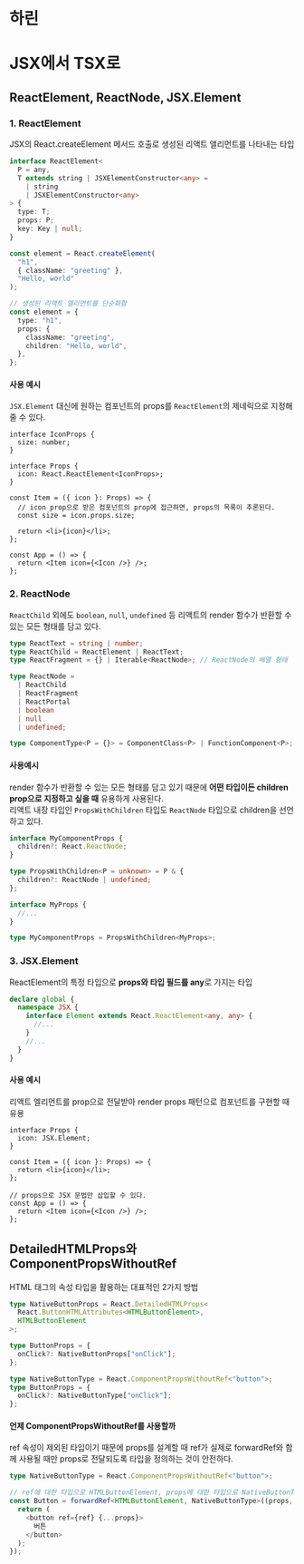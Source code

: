 # 하린

# JSX에서 TSX로

## ReactElement, ReactNode, JSX.Element

### 1. ReactElement

JSX의 React.createElement 메서드 호출로 생성된 리액트 앨리먼트를 나타내는 타입

```ts
interface ReactElement<
  P = any,
  T extends string | JSXElementConstructor<any> =
    | string
    | JSXElementConstructor<any>
> {
  type: T;
  props: P;
  key: Key | null;
}
```

```ts
const element = React.createElement(
  "h1",
  { className: "greeting" },
  "Hello, world"
);

// 생성된 리액트 엘리먼트를 단순화함
const element = {
  type: "h1",
  props: {
    className: "greeting",
    children: "Hello, world",
  },
};
```

#### 사용 예시

`JSX.Element` 대신에 원하는 컴포넌트의 props를 `ReactElement`의 제네릭으로 지정해 줄 수 있다.

```tsx
interface IconProps {
  size: number;
}

interface Props {
  icon: React.ReactElement<IconProps>;
}

const Item = ({ icon }: Props) => {
  // icon prop으로 받은 컴포넌트의 prop에 접근하면, props의 목록이 추론된다.
  const size = icon.props.size;

  return <li>{icon}</li>;
};

const App = () => {
  return <Item icon={<Icon />} />;
};
```

### 2. ReactNode

`ReactChild` 외에도 `boolean`, `null`, `undefined` 등 리액트의 render 함수가 반환할 수 있는 모든 형태를 담고 있다.

```ts
type ReactText = string | number;
type ReactChild = ReactElement | ReactText;
type ReactFragment = {} | Iterable<ReactNode>; // ReactNode의 배열 형태

type ReactNode =
  | ReactChild
  | ReactFragment
  | ReactPortal
  | boolean
  | null
  | undefined;

type ComponentType<P = {}> = ComponentClass<P> | FunctionComponent<P>;
```

#### 사용예시

render 함수가 반환할 수 있는 모든 형태를 담고 있기 때문에 **어떤 타입이든 children prop으로 지정하고 싶을 때** 유용하게 사용된다.</br>
리액트 내장 타입인 `PropsWithChildren` 타입도 `ReactNode` 타입으로 children을 선언하고 있다.

```ts
interface MyComponentProps {
  children?: React.ReactNode;
}

type PropsWithChildren<P = unknown> = P & {
  children?: ReactNode | undefined;
};

interface MyProps {
  //...
}

type MyComponentProps = PropsWithChildren<MyProps>;
```

### 3. JSX.Element

ReactElement의 특정 타입으로 **props와 타입 필드를 any**로 가지는 타입

```ts
declare global {
  namespace JSX {
    interface Element extends React.ReactElement<any, any> {
      //...
    }
    //...
  }
}
```

#### 사용 예시

리액트 엘리먼트를 prop으로 전달받아 render props 패턴으로 컴포넌트를 구현할 때 유용

```tsx
interface Props {
  icon: JSX.Element;
}

const Item = ({ icon }: Props) => {
  return <li>{icon}</li>;
};

// props으로 JSX 문법만 삽입할 수 있다.
const App = () => {
  return <Item icon={<Icon />} />;
};
```

## DetailedHTMLProps와 ComponentPropsWithoutRef

HTML 태그의 속성 타입을 활용하는 대표적인 2가지 방법<br/>

```ts
type NativeButtonProps = React.DetailedHTMLProps<
  React.ButtonHTMLAttributes<HTMLButtonElement>,
  HTMLButtonElement
>;

type ButtonProps = {
  onClick?: NativeButtonProps["onClick"];
};
```

```ts
type NativeButtonType = React.ComponentPropsWithoutRef<"button">;
type ButtonProps = {
  onClick?: NativeButtonType["onClick"];
};
```

#### 언제 ComponentPropsWithoutRef를 사용할까

ref 속성이 제외된 타입이기 때문에 props를 설계할 때 ref가 실제로 forwardRef와 함께 사용될 때만 props로 전달되도록 타입을 정의하는 것이 안전하다.

```ts
type NativeButtonType = React.ComponentPropsWithoutRef<"button">;

// ref에 대한 타입으로 HTMLButtonElement, props에 대한 타입으로 NativeButtonType을 정의
const Button = forwardRef<HTMLButtonElement, NativeButtonType>((props, ref) => {
  return (
    <button ref={ref} {...props}>
      버튼
    </button>
  );
});
```
